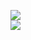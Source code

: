 [![](https://img.shields.io/badge/Made%20With-Github%20Spray-lightgrey.svg?style=for-the-badge&logo=github)](https://github.com/Annihil/github-spray#1229)  
[![](https://i.imgur.com/2DrTn0Z.gif)](https://github.com/Annihil/github-spray)